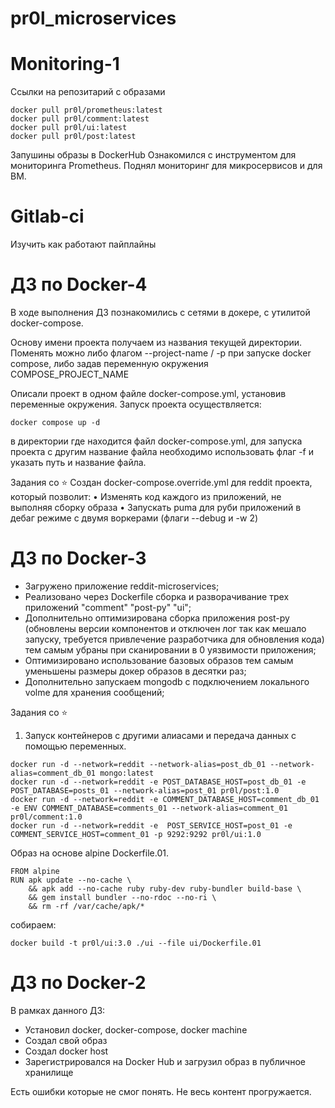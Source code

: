 # pr0l_microservices

# Monitoring-1 
Ссылки на репозитарий с образами
```
docker pull pr0l/prometheus:latest
docker pull pr0l/comment:latest
docker pull pr0l/ui:latest
docker pull pr0l/post:latest
```
Запушины образы в DockerHub
Ознакомился с инструментом для мониторинга Prometheus.
Поднял мониторинг для микросервисов и для ВМ.



# Gitlab-ci
Изучить как работают пайплайны

# ДЗ по Docker-4
В ходе выполнения ДЗ познакомились с сетями в докере, с утилитой docker-compose.

Основу имени проекта получаем из названия текущей директории. Поменять можно либо флагом --project-name / -p при запуске docker compose, либо задав переменную окружения COMPOSE_PROJECT_NAME

Описали проект в одном файле docker-compose.yml, установив переменные окружения. Запуск проекта осуществляется:
```
docker compose up -d
```
в директории где находится файл docker-compose.yml, для запуска проекта с другим название файла необходимо использовать флаг -f и указать путь и название файла.

Задания со ⭐
Создан docker-compose.override.yml для reddit проекта, который позволит:
    • Изменять код каждого из приложений, не выполняя сборку образа
    • Запускать puma для руби приложений в дебаг режиме с двумя воркерами (флаги --debug и -w 2)

# ДЗ по Docker-3
- Загружено приложение reddit-microservices;
- Реализовано через Dockerfile сборка и разворачивание трех приложений "comment" "post-py" "ui";
- Дополнительно оптимизирована сборка приложения post-py (обновлены версии компонентов и отключен лог так как мешало запуску, требуется привлечение разработчика для обновления кода) тем самым убраны при сканировании в 0 уязвимости приложения;
- Оптимизировано использование базовых образов тем самым уменьшены размеры докер образов в десятки раз;
- Дополнительно запускаем mongodb с подключением локального volme для хранения сообщений;

Задания со ⭐
 1. Запуск контейнеров с другими алиасами и передача данных с помощью переменных.
```
docker run -d --network=reddit --network-alias=post_db_01 --network-alias=comment_db_01 mongo:latest
docker run -d --network=reddit -e POST_DATABASE_HOST=post_db_01 -e POST_DATABASE=posts_01 --network-alias=post_01 pr0l/post:1.0
docker run -d --network=reddit -e COMMENT_DATABASE_HOST=comment_db_01 -e ENV COMMENT_DATABASE=comments_01 --network-alias=comment_01 pr0l/comment:1.0
docker run -d --network=reddit -e  POST_SERVICE_HOST=post_01 -e COMMENT_SERVICE_HOST=comment_01 -p 9292:9292 pr0l/ui:1.0
```

Образ на основе alpine Dockerfile.01.
```
FROM alpine
RUN apk update --no-cache \
    && apk add --no-cache ruby ruby-dev ruby-bundler build-base \
    && gem install bundler --no-rdoc --no-ri \
    && rm -rf /var/cache/apk/*
```
собираем:
```
docker build -t pr0l/ui:3.0 ./ui --file ui/Dockerfile.01
```


# ДЗ по Docker-2
В рамках данного ДЗ:
- Установил docker, docker-compose, docker machine
- Создал свой образ
- Создал docker host
- Зарегистрировался на Docker Hub и загрузил образ в публичное хранилище

Есть ошибки которые не смог понять.
Не весь контент прогружается.
